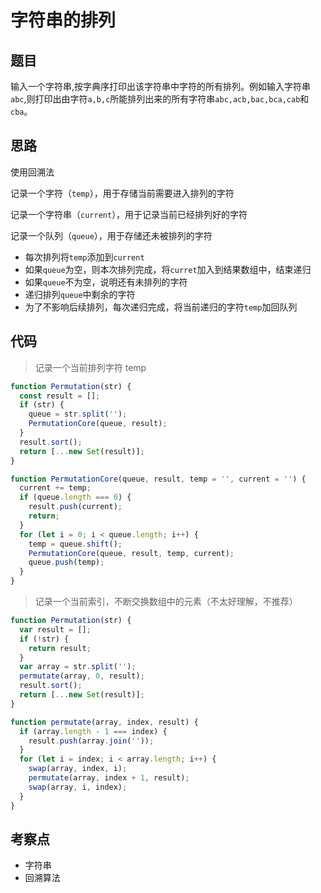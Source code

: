 <!--
 * @Author: 朽木白
 * @Date: 2022-09-03 15:43:48
 * @LastEditors: 1547702880@qq.com
 * @LastEditTime: 2022-09-03 16:10:19
 * @Description:
-->

# 字符串的排列

## 题目

输入一个字符串,按字典序打印出该字符串中字符的所有排列。例如输入字符串`abc`,则打印出由字符`a,b,c`所能排列出来的所有字符串`abc,acb,bac,bca,cab`和`cba`。

## 思路

使用回溯法

记录一个字符（`temp`），用于存储当前需要进入排列的字符

记录一个字符串（`current`），用于记录当前已经排列好的字符

记录一个队列（`queue`），用于存储还未被排列的字符

- 每次排列将`temp`添加到`current`
- 如果`queue`为空，则本次排列完成，将`curret`加入到结果数组中，结束递归
- 如果`queue`不为空，说明还有未排列的字符
- 递归排列`queue`中剩余的字符
- 为了不影响后续排列，每次递归完成，将当前递归的字符`temp`加回队列

## 代码

> 记录一个当前排列字符 temp

```js
function Permutation(str) {
  const result = [];
  if (str) {
    queue = str.split('');
    PermutationCore(queue, result);
  }
  result.sort();
  return [...new Set(result)];
}

function PermutationCore(queue, result, temp = '', current = '') {
  current += temp;
  if (queue.length === 0) {
    result.push(current);
    return;
  }
  for (let i = 0; i < queue.length; i++) {
    temp = queue.shift();
    PermutationCore(queue, result, temp, current);
    queue.push(temp);
  }
}
```

> 记录一个当前索引，不断交换数组中的元素（不太好理解，不推荐）

```js
function Permutation(str) {
  var result = [];
  if (!str) {
    return result;
  }
  var array = str.split('');
  permutate(array, 0, result);
  result.sort();
  return [...new Set(result)];
}

function permutate(array, index, result) {
  if (array.length - 1 === index) {
    result.push(array.join(''));
  }
  for (let i = index; i < array.length; i++) {
    swap(array, index, i);
    permutate(array, index + 1, result);
    swap(array, i, index);
  }
}
```

## 考察点

- 字符串
- 回溯算法
